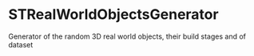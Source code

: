 # STRealWorldObjectsGenerator
Generator of the random 3D real world objects, their build stages and of dataset
